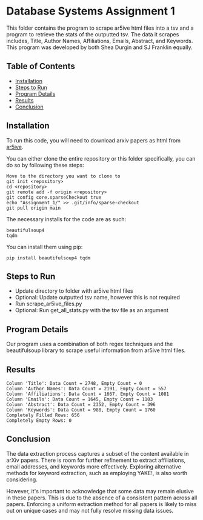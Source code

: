 # Database Systems Assignment 1

This folder contains the program to scrape ar5ive html files into a tsv and a program to retrieve the stats of the outputted tsv. The data it scrapes includes, Title, Author Names, Affiliations, Emails, Abstract, and Keywords. This program was developed by both Shea Durgin and SJ Franklin equally.

## Table of Contents

- [Installation](#Installation)
- [Steps to Run](#Steps-to-Run)
- [Program Details](#Program-Details)
- [Results](#Results)
- [Conclusion](#Conclusion)

## Installation

To run this code, you will need to download arxiv papers as html from [ar5ive](https://ar5iv.labs.arxiv.org).

You can either clone the entire repository or this folder specifically, you can do so by following these steps:

    Move to the directory you want to clone to
    git init <repository>
    cd <repository>
    git remote add -f origin <repository>
    git config core.sparseCheckout true
    echo "Assignment_1/" >> .git/info/sparse-checkout
    git pull origin main

The necessary installs for the code are as such:

    beautifulsoup4
    tqdm

You can install them using pip:

    pip install beautifulsoup4 tqdm

## Steps to Run

- Update directory to folder with ar5ive html files
- Optional: Update outputted tsv name, however this is not required
- Run scrape_ar5ive_files.py
- Optional: Run get_all_stats.py with the tsv file as an argument

## Program Details
Our program uses a combination of both regex techniques and the beautifulsoup library to scrape useful information from ar5ive html files.

## Results
    Column 'Title': Data Count = 2748, Empty Count = 0
    Column 'Author Names': Data Count = 2191, Empty Count = 557
    Column 'Affiliations': Data Count = 1667, Empty Count = 1081
    Column 'Emails': Data Count = 1645, Empty Count = 1103
    Column 'Abstract': Data Count = 2352, Empty Count = 396
    Column 'Keywords': Data Count = 988, Empty Count = 1760
    Completely Filled Rows: 656
    Completely Empty Rows: 0

## Conclusion
The data extraction process captures a subset of the content available in arXiv papers. There is room for further refinement to extract affiliations, email addresses, and keywords more effectively. Exploring alternative methods for keyword extraction, such as employing YAKE!, is also worth considering.

However, it's important to acknowledge that some data may remain elusive in these papers. This is due to the absence of a consistent pattern across all papers. Enforcing a uniform extraction method for all papers is likely to miss out on unique cases and may not fully resolve missing data issues.